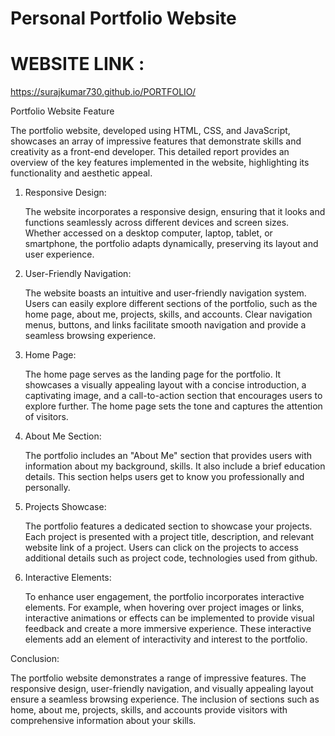 # Personal Portfolio Website

# WEBSITE LINK :
https://surajkumar730.github.io/PORTFOLIO/

Portfolio Website Feature 

The portfolio website, developed using HTML, CSS, and JavaScript, showcases an array of impressive features that demonstrate  skills and creativity as a front-end developer. This detailed report provides an overview of the key features implemented in the website, highlighting its functionality and aesthetic appeal.

1. Responsive Design:
   
   The website incorporates a responsive design, ensuring that it looks and functions seamlessly across different devices and screen sizes.
   Whether accessed on a desktop computer, laptop, tablet, or smartphone, the portfolio adapts dynamically, preserving its layout and user experience.

2. User-Friendly Navigation:

   The website boasts an intuitive and user-friendly navigation system. Users can easily explore different sections  of the portfolio, such 
   as the home page, about me, projects, skills, and accounts. Clear navigation menus, buttons,  and links facilitate smooth navigation and 
   provide a seamless browsing experience.

3. Home Page:

   The home page serves as the landing page for the portfolio. It showcases a visually appealing layout with a concise introduction, 
   a captivating image, and a call-to-action section that encourages users to explore further. The home page sets the tone and captures 
   the attention of visitors.

4. About Me Section:

   The portfolio includes an "About Me" section that provides users with information about my background, skills.
   It also include a brief education details. This section helps users get to know you professionally and personally.

5. Projects Showcase:

   The portfolio features a dedicated section to showcase your projects. Each project is presented with a project title,
   description, and relevant website link of a project. Users can click on the projects to access additional details such as 
   project code, technologies used from github. 

6. Interactive Elements:

   To enhance user engagement, the portfolio incorporates interactive elements. For example, when hovering over project images or links,
   interactive animations or effects can be implemented to provide visual feedback and create a more immersive experience. 
   These interactive elements add an element of interactivity and interest to the portfolio.


Conclusion:

The portfolio website demonstrates a range of impressive features. The responsive design, user-friendly navigation, and visually appealing layout ensure a seamless browsing experience. The inclusion of sections such as home, about me, projects, skills, and accounts provide visitors with comprehensive information about your skills. 






